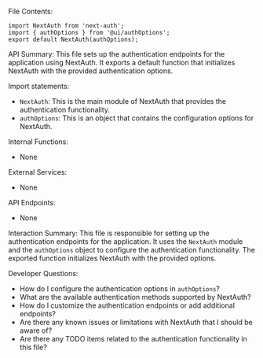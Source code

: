 File Contents:
```
import NextAuth from 'next-auth';
import { authOptions } from '@ui/authOptions';
export default NextAuth(authOptions);
```

API Summary:
This file sets up the authentication endpoints for the application using NextAuth. It exports a default function that initializes NextAuth with the provided authentication options.

Import statements:
- `NextAuth`: This is the main module of NextAuth that provides the authentication functionality.
- `authOptions`: This is an object that contains the configuration options for NextAuth.

Internal Functions:
- None

External Services:
- None

API Endpoints:
- None

Interaction Summary:
This file is responsible for setting up the authentication endpoints for the application. It uses the `NextAuth` module and the `authOptions` object to configure the authentication functionality. The exported function initializes NextAuth with the provided options.

Developer Questions:
- How do I configure the authentication options in `authOptions`?
- What are the available authentication methods supported by NextAuth?
- How do I customize the authentication endpoints or add additional endpoints?
- Are there any known issues or limitations with NextAuth that I should be aware of?
- Are there any TODO items related to the authentication functionality in this file?